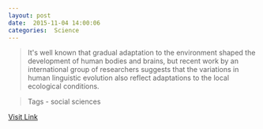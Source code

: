 ```yaml
---
layout: post
date:  2015-11-04 14:00:06 
categories:  Science    
---
```


> It's well known that gradual adaptation to the environment shaped the development of human bodies and brains, but recent work by an international group of researchers suggests that the variations in human linguistic evolution also reflect adaptations to the local ecological conditions.

>Tags -  social sciences                                                                                                                                    

[Visit Link](http://phys.org/news/2015-11-environment-climate-varied-evolution-human.html)
